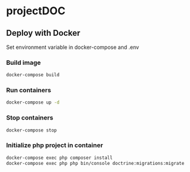 # projectDOC

## Deploy with Docker

Set environment variable in docker-compose and .env

### Build image

```sh
docker-compose build
```

### Run containers

```sh
docker-compose up -d
```

### Stop containers

```sh
docker-compose stop
```

### Initialize php project in container


```sh
docker-compose exec php composer install
docker-compose exec php php bin/console doctrine:migrations:migrate
```
